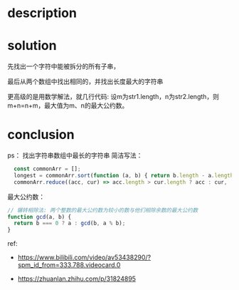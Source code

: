 # description


# solution

先找出一个字符中能被拆分的所有子串，

最后从两个数组中找出相同的，并找出长度最大的字符串

更高级的是用数学解法，就几行代码: 设m为str1.length，n为str2.length，则m+n=n+m，最大值为m、n的最大公约数。

# conclusion

ps：
找出字符串数组中最长的字符串 简洁写法：

```js
  const commonArr = [];
  longest = commonArr.sort(function (a, b) { return b.length - a.length; })[0];
  commonArr.reduce((acc, cur) => acc.length > cur.length ? acc : cur, '');

```

最大公约数：

```js
// 辗转相除法: 两个整数的最大公约数为较小的数与他们相除余数的最大公约数
function gcd(a, b) {
  return b === 0 ? a : gcd(b, a % b);
}
```

ref:
- https://www.bilibili.com/video/av53438290/?spm_id_from=333.788.videocard.0

- https://zhuanlan.zhihu.com/p/31824895
